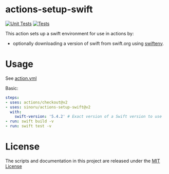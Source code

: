 # actions-setup-swift

[![Unit Tests](https://github.com/sinoru/actions-setup-swift/actions/workflows/units.yml/badge.svg)](https://github.com/sinoru/actions-setup-swift/actions/workflows/test.yml)
[![Tests](https://github.com/sinoru/actions-setup-swift/actions/workflows/tests.yml/badge.svg)](https://github.com/sinoru/actions-setup-swift/actions/workflows/test.yml)

This action sets up a swift environment for use in actions by:

- optionally downloading a version of swift from swift.org using [swiftenv](https://github.com/kylef/swiftenv).

# Usage

See [action.yml](action.yml)

Basic:
```yaml
steps:
- uses: actions/checkout@v2
- uses: sinoru/actions-setup-swift@v2
  with:
    swift-version: '5.4.2' # Exact version of a Swift version to use
- run: swift build -v
- run: swift test -v
```

# License

The scripts and documentation in this project are released under the [MIT License](LICENSE)
